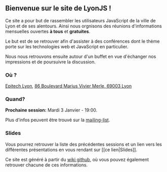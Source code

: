 
## Bienvenue sur le site de LyonJS !

Ce site a pour but de rassembler les utilisateurs JavaScript de la ville de Lyon et de ses alentours. Ainsi nous orgnisons des réunions d'informations mensuelles ouvertes **à tous** et **gratuites**.

Le but est de se retrouver afin d'assister à des conférences dont le thème porte sur les technologies web et JavaScript en particulier. 

Nous nous retrouvons ensuite autour d'un buffet en vue d'échanger nos impressions et de poursuivre la discussion.

### Où ?

[Epitech Lyon](http://epitech.eu), [86 Boulevard Marius Vivier Merle, 69003 Lyon](http://maps.google.fr/maps/place?q=Epitech+Lyon&hl=fr&cid=2934105339601756812)

### Quand?

**Prochaine session:** Mardi 3 Janvier - 19:00.

Plus d'infos peuvent être trouvé sur la [mailing-list](https://groups.google.com/d/topic/lyonjs/TFPzTYxQJpg/discussion).

### Slides

Vous pourrez retrouver la liste des précédentes sessions et un lien vers les différentes présentations en vous rendant sur [[ce lien|Slides]].

Ce site est généré à partir du [wiki github](https://github.com/lyonjs/lyonjs.github.com/wiki), où vous pouvez également retrouver chacune de ces informations.
